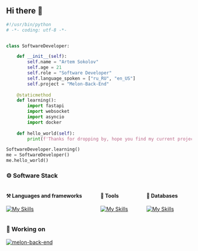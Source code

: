 ## Hi there 👋

```py
#!/usr/bin/python
# -*- coding: utf-8 -*-


class SoftwareDeveloper:

    def __init__(self):
        self.name = "Artem Sokolov"
        self.age = 21
        self.role = "Software Developer"
        self.language_spoken = ["ru_RU", "en_US"]
        self.project = "Melon-Back-End"
    
    @staticmethod
    def learning():
        import fastapi
        import websocket
        import asyncio
        import docker
        
    def hello_world(self):
        print(f'Thanks for dropping by, hope you find my current project ({self.project}) interesting')

SoftwareDeveloper.learning()
me = SoftwareDeveloper()
me.hello_world()
```

### ⚙️ Software Stack
<div style="display:flex; gap: 0 50px; flex-wrap: wrap">
<div>

#### ⚒ Languages and frameworks
[![My Skills](https://skillicons.dev/icons?i=py,fastapi)](https://skillicons.dev)
</div>
<div>

#### 🔧 Tools
[![My Skills](https://skillicons.dev/icons?i=docker,jenkins,git,bash,pwsh)](https://skillicons.dev)
</div>
<div>

#### 📁 Databases
[![My Skills](https://skillicons.dev/icons?i=mongodb,postgresql)](https://skillicons.dev)
</div>
</div>

### 🏢 Working on
<a href="https://github.com/Smbrer1/melon-back-end">
  <img align="center" src="https://github-readme-stats.vercel.app/api/pin/?username=smbrer1&repo=melon-back-end&show_icons=true&line_height=27&title_color=6aa6f8&text_color=8a919a&icon_color=6aa6f8&bg_color=22272e" alt="melon-back-end" />
</a>


